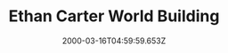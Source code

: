 ---
templateKey: typo-sub-page
thumbnail: /img/pro/maps/map_51s.jpg
date: 2000-03-16T04:59:59.653Z
title: Ethan Carter World Building
description: "MAP"
---